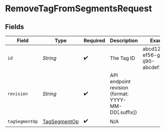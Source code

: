 # RemoveTagFromSegmentsRequest


## Fields

| Field                                                   | Type                                                    | Required                                                | Description                                             | Example                                                 |
| ------------------------------------------------------- | ------------------------------------------------------- | ------------------------------------------------------- | ------------------------------------------------------- | ------------------------------------------------------- |
| `id`                                                    | *String*                                                | :heavy_check_mark:                                      | The Tag ID                                              | abcd1234-ef56-gh78-ij90-abcdef123456                    |
| `revision`                                              | *String*                                                | :heavy_check_mark:                                      | API endpoint revision (format: YYYY-MM-DD[.suffix])     |                                                         |
| `tagSegmentOp`                                          | [TagSegmentOp](../../models/components/TagSegmentOp.md) | :heavy_check_mark:                                      | N/A                                                     |                                                         |